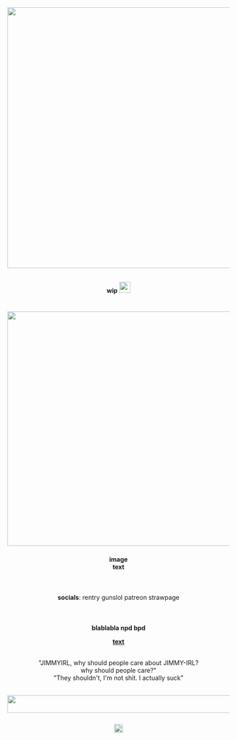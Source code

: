 <div align="center">
  <div><img src="https://64.media.tumblr.com/b4904ae3ec88986a653aab399855ac12/80953fe32208496a-48/s2048x3072/4487834462bc94d170dc2628f5fd73f45a213e53.pnj" width="530px" height="8px">
      <br /><img src="https://64.media.tumblr.com/b66c0e09b516b87d83dee9f70ec130ac/8d6d0eba405399e4-ec/s2048x3072/7260ca13f9c8f81b03789d5c767155bad126de01.pnj" width="590px">
    <div/>
      
<br>**wip** <img src="https://64.media.tumblr.com/0a7289dbb97ebfe2095a012de32a9f22/e95425e74245493d-cf/s75x75_c1/39f385e55881c879bc432c22479ccd0c3b74dd0f.gifv" width="25px">
  
<br><img src="https://64.media.tumblr.com/9b6790dfd01dda66391db8c769e94bc0/04d9330141ccd020-b7/s2048x3072/560740ab41fa6c135b7c725f3243b7ac4e35fd22.pnj" width="500px" height="8px">
<br><img src="https://64.media.tumblr.com/abc6632ba88e088089684a28fc521262/97d5eaec018f3f22-25/s540x810/528c63cdc7890a902f96a0c5259434ea728456c4.gifv" width="530px">
<br><img src="https://64.media.tumblr.com/9b6790dfd01dda66391db8c769e94bc0/04d9330141ccd020-b7/s2048x3072/560740ab41fa6c135b7c725f3243b7ac4e35fd22.pnj" width="500px" height="8px">

**image**
<br>**text**

<img src="https://64.media.tumblr.com/6141a20fbc47e52c29dbad8c9d648008/04d9330141ccd020-2a/s2048x3072/2d1b6bf98257c7fcd09872d935b2cbca1b8fdab9.pnj" width="500px" height="7px">

<br>**socials**: rentry gunslol patreon strawpage

<img src="https://64.media.tumblr.com/6141a20fbc47e52c29dbad8c9d648008/04d9330141ccd020-2a/s2048x3072/2d1b6bf98257c7fcd09872d935b2cbca1b8fdab9.pnj" width="500p" height="7px">
     
<br>**blablabla npd bpd**

<ins>**text**</ins>


<br >"JIMMYIRL, why should people care about JIMMY-IRL?
<br />why should people care?"
<br />"They shouldn't, I'm not shit. I actually suck"

  <div>
    <br /><img src="https://64.media.tumblr.com/dc3d17717a61054beea10e6498b9e080/04d9330141ccd020-10/s2048x3072/325b1812941acecd5002d08ca215b36dbd893fb2.pnj" height="40px" width="590px">
    <br /><img src="https://64.media.tumblr.com/9b6790dfd01dda66391db8c769e94bc0/04d9330141ccd020-b7/s2048x3072/560740ab41fa6c135b7c725f3243b7ac4e35fd22.pnj" width="540px" height="8px">
  </div>
  
  <div>
  <br><img src="https://komarev.com/ghpvc/?username=UNHABITABLE&label=hello%20&color=9f211b&" height="20px">
 </div>
